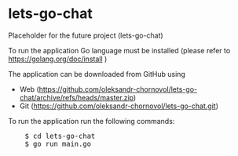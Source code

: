 # lets-go-chat
Placeholder for the future project (lets-go-chat)

To run the application Go language must be installed (please refer to https://golang.org/doc/install )

The application can be downloaded from GitHub using
- Web (https://github.com/oleksandr-chornovol/lets-go-chat/archive/refs/heads/master.zip)
- Git (https://github.com/oleksandr-chornovol/lets-go-chat.git)

To run the application run the following commands:
<pre>
    $ cd lets-go-chat
    $ go run main.go
</pre>